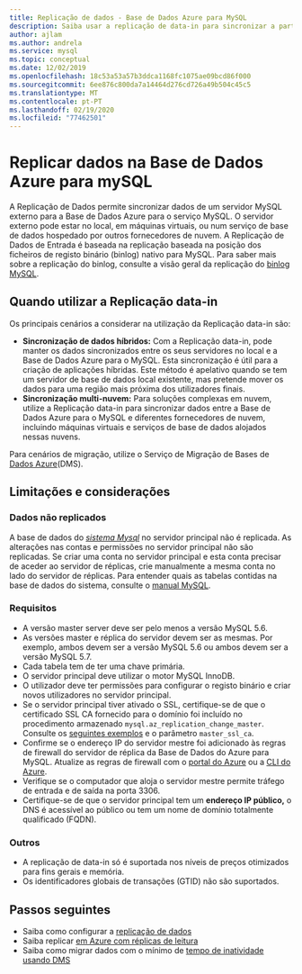 ```yaml
---
title: Replicação de dados - Base de Dados Azure para MySQL
description: Saiba usar a replicação de data-in para sincronizar a partir de um servidor externo para a Base de Dados Azure para o serviço MySQL.
author: ajlam
ms.author: andrela
ms.service: mysql
ms.topic: conceptual
ms.date: 12/02/2019
ms.openlocfilehash: 18c53a53a57b3ddca1168fc1075ae09bcd86f000
ms.sourcegitcommit: 6ee876c800da7a14464d276cd726a49b504c45c5
ms.translationtype: MT
ms.contentlocale: pt-PT
ms.lasthandoff: 02/19/2020
ms.locfileid: "77462501"
---
```

# <a name="replicate-data-into-azure-database-for-mysql"></a>Replicar dados na Base de Dados Azure para mySQL

A Replicação de Dados permite sincronizar dados de um servidor MySQL externo para a Base de Dados Azure para o serviço MySQL. O servidor externo pode estar no local, em máquinas virtuais, ou num serviço de base de dados hospedado por outros fornecedores de nuvem. A Replicação de Dados de Entrada é baseada na replicação baseada na posição dos ficheiros de registo binário (binlog) nativo para MySQL. Para saber mais sobre a replicação do binlog, consulte a visão geral da replicação do [binlog MySQL](https://dev.mysql.com/doc/refman/5.7/en/binlog-replication-configuration-overview.html). 

## <a name="when-to-use-data-in-replication"></a>Quando utilizar a Replicação data-in
Os principais cenários a considerar na utilização da Replicação data-in são:

- **Sincronização de dados híbridos:** Com a Replicação data-in, pode manter os dados sincronizados entre os seus servidores no local e a Base de Dados Azure para o MySQL. Esta sincronização é útil para a criação de aplicações híbridas. Este método é apelativo quando se tem um servidor de base de dados local existente, mas pretende mover os dados para uma região mais próxima dos utilizadores finais.
- **Sincronização multi-nuvem:** Para soluções complexas em nuvem, utilize a Replicação data-in para sincronizar dados entre a Base de Dados Azure para o MySQL e diferentes fornecedores de nuvem, incluindo máquinas virtuais e serviços de base de dados alojados nessas nuvens.
 
Para cenários de migração, utilize o Serviço de Migração de Bases de [Dados Azure](https://azure.microsoft.com/services/database-migration/)(DMS).

## <a name="limitations-and-considerations"></a>Limitações e considerações

### <a name="data-not-replicated"></a>Dados não replicados
A base de dados do [*sistema Mysql*](https://dev.mysql.com/doc/refman/5.7/en/system-schema.html) no servidor principal não é replicada. As alterações nas contas e permissões no servidor principal não são replicadas. Se criar uma conta no servidor principal e esta conta precisar de aceder ao servidor de réplicas, crie manualmente a mesma conta no lado do servidor de réplicas. Para entender quais as tabelas contidas na base de dados do sistema, consulte o [manual MySQL](https://dev.mysql.com/doc/refman/5.7/en/system-schema.html).

### <a name="requirements"></a>Requisitos
- A versão master server deve ser pelo menos a versão MySQL 5.6. 
- As versões master e réplica do servidor devem ser as mesmas. Por exemplo, ambos devem ser a versão MySQL 5.6 ou ambos devem ser a versão MySQL 5.7.
- Cada tabela tem de ter uma chave primária.
- O servidor principal deve utilizar o motor MySQL InnoDB.
- O utilizador deve ter permissões para configurar o registo binário e criar novos utilizadores no servidor principal.
- Se o servidor principal tiver ativado o SSL, certifique-se de que o certificado SSL CA fornecido para o domínio foi incluído no procedimento armazenado `mysql.az_replication_change_master`. Consulte os [seguintes exemplos](https://docs.microsoft.com/azure/mysql/howto-data-in-replication#link-master-and-replica-servers-to-start-data-in-replication) e o parâmetro `master_ssl_ca`.
- Confirme se o endereço IP do servidor mestre foi adicionado às regras de firewall do servidor de réplica da Base de Dados do Azure para MySQL. Atualize as regras de firewall com o [portal do Azure](https://docs.microsoft.com/azure/mysql/howto-manage-firewall-using-portal) ou a [CLI do Azure](https://docs.microsoft.com/azure/mysql/howto-manage-firewall-using-cli).
- Verifique se o computador que aloja o servidor mestre permite tráfego de entrada e de saída na porta 3306.
- Certifique-se de que o servidor principal tem um **endereço IP público,** o DNS é acessível ao público ou tem um nome de domínio totalmente qualificado (FQDN).

### <a name="other"></a>Outros
- A replicação de data-in só é suportada nos níveis de preços otimizados para fins gerais e memória.
- Os identificadores globais de transações (GTID) não são suportados.

## <a name="next-steps"></a>Passos seguintes
- Saiba como configurar a [replicação de dados](howto-data-in-replication.md)
- Saiba replicar [em Azure com réplicas de leitura](concepts-read-replicas.md)
- Saiba como migrar dados com o mínimo de [tempo de inatividade usando DMS](howto-migrate-online.md)